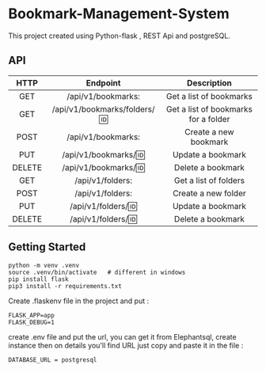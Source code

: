 # Bookmark-Management-System

This project created using Python-flask , REST Api and postgreSQL.

## API

|  HTTP  |            Endpoint            |             Description              |
| :----: | :----------------------------: | :----------------------------------: |
|  GET   |       /api/v1/bookmarks:       |       Get a list of bookmarks        |
|  GET   | /api/v1/bookmarks/folders/:id: | Get a list of bookmarks for a folder |
|  POST  |       /api/v1/bookmarks:       |        Create a new bookmark         |
|  PUT   |     /api/v1/bookmarks/:id:     |          Update a bookmark           |
| DELETE |     /api/v1/bookmarks/:id:     |          Delete a bookmark           |
|  GET   |        /api/v1/folders:        |        Get a list of folders         |
|  POST  |        /api/v1/folders:        |         Create a new folder          |
|  PUT   |      /api/v1/folders/:id:      |          Update a bookmark           |
| DELETE |      /api/v1/folders/:id:      |          Delete a bookmark           |

## Getting Started

```
python -m venv .venv
source .venv/bin/activate   # different in windows
pip install flask
pip3 install -r requirements.txt
```

Create .flaskenv file in the project and put :

```
FLASK_APP=app
FLASK_DEBUG=1
```

create .env file and put the url, you can get it from Elephantsql, create instance then on details you'll find URL just copy and paste it in the file :

```
DATABASE_URL = postgresql
```
